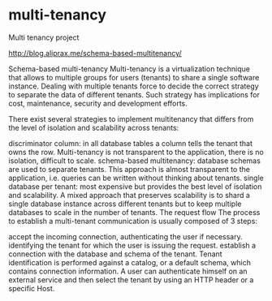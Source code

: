 # multi-tenancy
Multi tenancy project 

http://blog.aliprax.me/schema-based-multitenancy/



Schema-based multi-tenancy
Multi-tenancy is a virtualization technique that allows to multiple groups for users (tenants) to share a single software instance. Dealing with multiple tenants force to decide the correct strategy to separate the data of different tenants. Such strategy has implications for cost, maintenance, security and development efforts.

There exist several strategies to implement multitenancy that differs from the level of isolation and scalability across tenants:

discriminator column: in all database tables a column tells the tenant that owns the row. Multi-tenancy is not transparent to the application, there is no isolation, difficult to scale.
schema-based multitenancy: database schemas are used to separate tenants. This approach is almost transparent to the application, i.e. queries can be written without thinking about tenants.
single database per tenant: most expensive but provides the best level of isolation and scalability.
A mixed approach that preserves scalability is to shard a single database instance across different tenants but to keep multiple databases to scale in the number of tenants.
The request flow
The process to establish a multi-tenant communication is usually composed of 3 steps:

accept the incoming connection, authenticating the user if necessary.
identifying the tenant for which the user is issuing the request.
establish a connection with the database and schema of the tenant.
Tenant identification is performed against a catalog, or a default schema, which contains connection information. A user can authenticate himself on an external service and then select the tenant by using an HTTP header or a specific Host.


